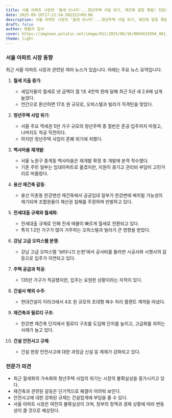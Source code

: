 ```yaml
---
title: 서울 아파트 시장의 '월세 쓰나미'...청년주택 사업 위기, 재건축 갈등 폭발! 전문가들 "불확실성 커져, 정부 정책과 경제 상황에 따라 시장 변동성 클 것"
date: 2025-09-16T17:21:54.502312+09:00
description: 서울 아파트 시장의 '월세 쓰나미'...청년주택 사업 위기, 재건축 갈등 폭발! 전문가들 "불확실성 커져, 정부 정책과 경제 상황에 따라 시장 변동성 클 것"
draft: false
author: 벤틀리 집사
cover: https://imgnews.pstatic.net/image/011/2025/09/16/0004533504_001_20250916074414458.jpg
theme: light
---
```


### 서울 아파트 시장 동향

최근 서울 아파트 시장과 관련된 여러 뉴스가 있습니다. 아래는 주요 뉴스 요약입니다.

1. **월세 지출 증가**: 
   - 세입자들이 월세로 낸 금액이 월 1조 4천억 원에 달해 최근 5년 새 2.6배 넘게 늘었다.
   - 연간으로 환산하면 17조 원 규모로, 오피스텔과 빌라가 직격탄을 맞았다.

2. **청년주택 사업 위기**:
   - 서울 주요 역세권 5만 가구 규모의 청년주택 중 절반은 준공·입주까지 마쳤고, 나머지도 착공 직전이다.
   - 하지만 청년주택 사업이 존폐 위기에 처했다.

3. **백사마을 재개발**:
   - 서울 노원구 중계동 백사마을은 재개발 확정 후 개발에 본격 착수했다.
   - 기존 주민 일부는 임대아파트로 옮겼지만, 지원이 끊기고 관리비 부담이 고민거리로 떠올랐다.

4. **용산 재건축 갈등**:
   - 용산 이촌동 한강맨션 재건축에서 공공임대 일부가 한강변에 배치될 가능성이 제기되며 조합원들이 재산권 침해를 주장하며 반발하고 있다.

5. **전세대출 규제와 월세화**:
   - 전세대출 규제로 인해 전세 매물이 빠르게 월세로 전환되고 있다.
   - 특히 1·2인 가구가 많이 거주하는 오피스텔과 빌라가 큰 영향을 받았다.

6. **강남 고급 오피스텔 분쟁**:
   - 강남 고급 오피스텔 '보타니끄 논현'에서 공사비를 둘러싼 시공사와 시행사의 갈등으로 입주가 지연되고 있다.

7. **주택 공급과 착공**:
   - 135만 가구가 착공됐지만, 입주는 요원한 상황이라는 지적이 있다.

8. **건설사 해외 수주**:
   - 현대건설이 이라크에서 4조 원 규모의 초대형 해수 처리 플랜트 계약을 따냈다.

9. **재건축과 필로티 구조**:
   - 한강변 재건축 단지에서 필로티 구조를 도입해 단지를 높이고, 고급화를 꾀하는 사례가 늘고 있다.

10. **건설 안전사고 규제**:
    - 건설 현장 안전사고에 대한 과징금 신설 등 제재가 강화되고 있다.

### 전문가 의견

- 최근 월세화의 가속화와 청년주택 사업의 위기는 시장의 불확실성을 증가시키고 있다.
- 재건축과 관련된 갈등은 단기적으로 해결이 어려워 보인다.
- 안전사고에 대한 강화된 규제는 건설업계에 부담을 줄 수 있다.
- 서울 아파트 시장은 여전히 불확실성이 크며, 정부의 정책과 경제 상황에 따라 변동성이 클 것으로 예상된다.